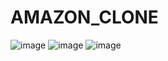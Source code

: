 # AMAZON_CLONE
![image](https://github.com/alvin-dotcom/amazon_clone/assets/113367440/f76bf97e-cd79-4fc8-ab65-27f1a39fc0a0)
![image](https://github.com/alvin-dotcom/amazon_clone/assets/113367440/7558ffa2-6f3f-4eca-9a34-16b8b6b9b08b)
![image](https://github.com/alvin-dotcom/amazon_clone/assets/113367440/b336c9d9-5a31-46e0-8455-25a64eba8762)

